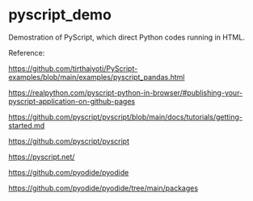 # pyscript_demo

Demostration of PyScript, which direct Python codes running in HTML.

Reference:

https://github.com/tirthajyoti/PyScript-examples/blob/main/examples/pyscript_pandas.html

https://realpython.com/pyscript-python-in-browser/#publishing-your-pyscript-application-on-github-pages

https://github.com/pyscript/pyscript/blob/main/docs/tutorials/getting-started.md

https://github.com/pyscript/pyscript

https://pyscript.net/

https://github.com/pyodide/pyodide

https://github.com/pyodide/pyodide/tree/main/packages
